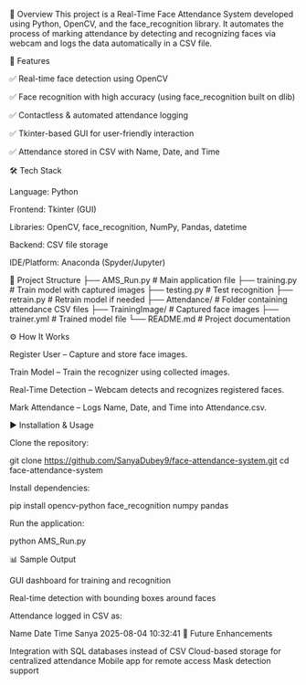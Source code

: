 📌 Overview
This project is a Real-Time Face Attendance System developed using Python, OpenCV, and the face_recognition library. It automates the process of marking attendance by detecting and recognizing faces via webcam and logs the data automatically in a CSV file.

🚀 Features

✅ Real-time face detection using OpenCV

✅ Face recognition with high accuracy (using face_recognition built on dlib)

✅ Contactless & automated attendance logging

✅ Tkinter-based GUI for user-friendly interaction

✅ Attendance stored in CSV with Name, Date, and Time

🛠️ Tech Stack

Language: Python

Frontend: Tkinter (GUI)

Libraries: OpenCV, face_recognition, NumPy, Pandas, datetime

Backend: CSV file storage

IDE/Platform: Anaconda (Spyder/Jupyter)

📂 Project Structure
├── AMS_Run.py          # Main application file
├── training.py         # Train model with captured images
├── testing.py          # Test recognition
├── retrain.py          # Retrain model if needed
├── Attendance/         # Folder containing attendance CSV files
├── TrainingImage/      # Captured face images
├── trainer.yml         # Trained model file
└── README.md           # Project documentation

⚙️ How It Works

Register User – Capture and store face images.

Train Model – Train the recognizer using collected images.

Real-Time Detection – Webcam detects and recognizes registered faces.

Mark Attendance – Logs Name, Date, and Time into Attendance.csv.

▶️ Installation & Usage

Clone the repository:

git clone https://github.com/SanyaDubey9/face-attendance-system.git
cd face-attendance-system


Install dependencies:

pip install opencv-python face_recognition numpy pandas


Run the application:

python AMS_Run.py

📊 Sample Output

GUI dashboard for training and recognition

Real-time detection with bounding boxes around faces

Attendance logged in CSV as:

Name	Date	Time
Sanya	2025-08-04	10:32:41
🌟 Future Enhancements

Integration with SQL databases instead of CSV
Cloud-based storage for centralized attendance
Mobile app for remote access
Mask detection support
